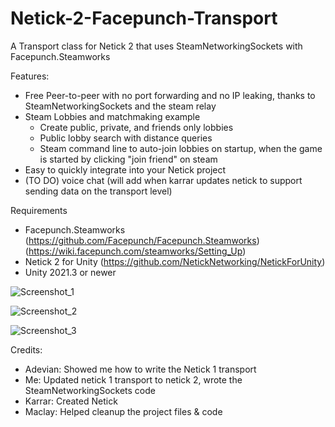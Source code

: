# Netick-2-Facepunch-Transport
 A Transport class for Netick 2 that uses SteamNetworkingSockets with Facepunch.Steamworks

 Features:
 - Free Peer-to-peer with no port forwarding and no IP leaking, thanks to SteamNetworkingSockets and the steam relay
 - Steam Lobbies and matchmaking example
   - Create public, private, and friends only lobbies
   - Public lobby search with distance queries
   - Steam command line to auto-join lobbies on startup, when the game is started by clicking "join friend" on steam
 - Easy to quickly integrate into your Netick project
 - (TO DO) voice chat (will add when karrar updates netick to support sending data on the transport level)

Requirements
- Facepunch.Steamworks (https://github.com/Facepunch/Facepunch.Steamworks) (https://wiki.facepunch.com/steamworks/Setting_Up)
- Netick 2 for Unity (https://github.com/NetickNetworking/NetickForUnity)
- Unity 2021.3 or newer
 
![Screenshot_1](https://user-images.githubusercontent.com/59656122/211421510-d57db421-8b6c-4cd2-8d67-5304a0a71bb5.png)

![Screenshot_2](https://user-images.githubusercontent.com/59656122/211421790-85109680-e461-4908-8463-4dff441b56cb.png)

![Screenshot_3](https://user-images.githubusercontent.com/59656122/211423166-1cfd4437-ddd7-4dac-aa58-225e15d917e8.png)

 Credits: 
  - Adevian: Showed me how to write the Netick 1 transport
  - Me: Updated netick 1 transport to netick 2, wrote the SteamNetworkingSockets code
  - Karrar: Created Netick
  - Maclay: Helped cleanup the project files & code
